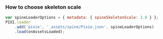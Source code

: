 ### How to choose skeleton scale

```js
var spineLoaderOptions = { metadata: { spineSkeletonScale: 2.0 } };
PIXI.loader
    .add('pixie', '_assets/spine/Pixie.json', spineLoaderOptions)
    .load(onAssetsLoaded);
```
